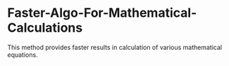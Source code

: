 # Faster-Algo-For-Mathematical-Calculations
This method provides faster results in calculation of various mathematical equations.

